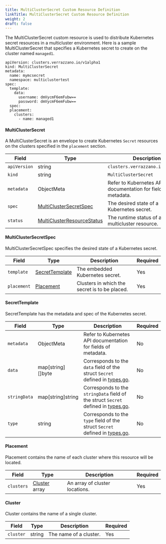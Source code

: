 ```yaml
---
title: MultiClusterSecret Custom Resource Definition
linkTitle: MultiClusterSecret Custom Resource Definition
weight: 2
draft: false
---
```

The MultiClusterSecret custom resource is used to distribute Kubernetes secret resources in a multicluster environment.  Here is a sample MultiClusterSecret that specifies a Kubernetes secret to create on the cluster named `managed1`.

```
apiVersion: clusters.verrazzano.io/v1alpha1
kind: MultiClusterSecret
metadata:
  name: mymcsecret
  namespace: multiclustertest
spec:
  template:
    data:
      username: dmVycmF6emFubw==
      password: dmVycmF6emFubw==
  spec:
  placement:
    clusters:
      - name: managed1
```

#### MultiClusterSecret
A MultiClusterSecret is an envelope to create Kubernetes `Secret` resources on the clusters specified in the `placement` section.

| Field | Type | Description | Required
| --- | --- | --- | --- |
| `apiVersion` | string | `clusters.verrazzano.io/v1alpha1` | Yes |
| `kind` | string | `MultiClusterSecret` |  Yes |
| `metadata` | ObjectMeta | Refer to Kubernetes API documentation for fields of metadata. |  Yes |
| `spec` |  [MultiClusterSecretSpec](#multiclustersecretspec) | The desired state of a Kubernetes secret. |  Yes |
| `status` | [MultiClusterResourceStatus](../MultiClusterResourceStatus.md) | The runtime status of a multicluster resource. | No |

#### MultiClusterSecretSpec
MultiClusterSecretSpec specifies the desired state of a Kubernetes secret.

| Field | Type | Description | Required
| --- | --- | --- | --- |
| `template` | [SecretTemplate](#secrettemplate) | The embedded Kubernetes secret. | Yes |
| `placement` | [Placement](#placement) | Clusters in which the secret is to be placed. | Yes |

#### SecretTemplate
SecretTemplate has the metadata and spec of the Kubernetes secret.

| Field | Type | Description | Required
| --- | --- | --- | --- |
| `metadata` | ObjectMeta | Refer to Kubernetes API documentation for fields of metadata. |  No |
| `data` | map[string][]byte | Corresponds to the `data` field of the struct `Secret` defined in [types.go](https://github.com/kubernetes/api/blob/master/core/v1/types.go). | No |
| `stringData` | map[string]string | Corresponds to the `stringData` field of the struct `Secret`  defined in [types.go](https://github.com/kubernetes/api/blob/master/core/v1/types.go). | No |
| `type` | string | Corresponds to the `type` field of the struct `Secret` defined in [types.go](https://github.com/kubernetes/api/blob/master/core/v1/types.go). | No |

#### Placement
Placement contains the name of each cluster where this resource will be located.

| Field | Type | Description | Required
| --- | --- | --- | --- |
| `clusters` | [Cluster](#cluster) array | An array of cluster locations. | Yes |

#### Cluster
Cluster contains the name of a single cluster.

Field | Type | Description | Required
| --- | --- | --- | --- |
| `cluster` | string | The name of a cluster. | Yes |